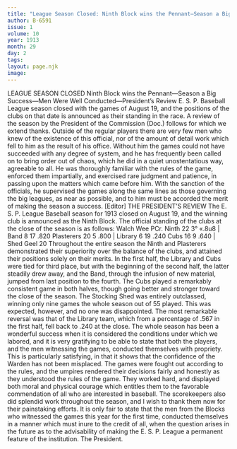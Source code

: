 ```yaml
---
title: "League Season Closed: Ninth Block wins the Pennant—Season a Big Success—Men Were Well Conducted—President’s Review "
author: B-6591
issue: 1
volume: 10
year: 1913
month: 29
day: 2
tags:
layout: page.njk
image:
---
```

LEAGUE SEASON CLOSED    Ninth Block wins the Pennant—Season a Big Success—Men Were Well Conducted—President’s Review    E. S. P. Baseball League season closed with the games of August 19, and the positions of the clubs on that date is announced as their standing in the race. A review of the season by the President of the Commission (Doc.) follows for which we extend thanks. Outside of the regular players there are very few men who knew of the existence of this official, nor of the amount of detail work which fell to him as the result of his office. Without him the games could not have succeeded with any degree of system, and he has frequently been called on to bring order out of chaos, which he did in a quiet unostentatious way, agreeable to all. He was thoroughly familiar with the rules of the game, enforced them impartially, and exercised rare judgment and patience, in passing upon the matters which came before him. With the sanction of the officials, he supervised the games along the same lines as those governing the big leagues, as near as possible, and to him must be accorded the merit of making the season a success. [Editor]       THE PRESIDENT’S REVIEW    The E. S. P. League Baseball season for 1913 closed on August 19, and the winning club is announced as the Ninth Block. The official standing of the clubs at the close of the season is as follows:    Walch Wee PCr. Ninth 22 3° «.8u8 | Band 8 17 .820 Plasterers 20 5 .800 | Library 6 19 .240 Cubs 16 9 .640 | Shed Geel 20    Throughout the entire season the Ninth and Plasterers demonstrated their superiority over the balance of the clubs, and attained their positions solely on their merits. In the first half, the Library and Cubs were tied for third place, but with the beginning of the second half, the latter steadily drew away, and the Band, through the infusion of new material, jumped from last position to the fourth. The Cubs played a remarkably consistent game in both halves, though going better and stronger toward the close of the season. The Stocking Shed was entirely outclassed, winning only nine games the whole season out of 55 played. This was expected, however, and no one was disappointed. The most remarkable reversal was that of the Library team, which from a percentage of .567 in the first half, fell back to .240 at the close. The whole season has been a wonderful success when it is considered the conditions under which we labored, and it is very gratifying to be able to state that both the players, and the men witnessing the games, conducted themselves with propriety. This is particularly satisfying, in that it shows that the confidence of the Warden has not been misplaced. The games were fought out according to the rules, and the umpires rendered their decisions fairly and honestly as they understood the rules of the game. They worked hard, and displayed both moral and physical courage which entitles them to the favorable commendation of all who are interested in baseball. The scorekeepers also did splendid work throughout the season, and I wish to thank them now for their painstaking efforts. It is only fair to state that the men from the Blocks who witnessed the games this year for the first time, conducted themselves in a manner which must inure to the credit of all, when the question arises in the future as to the advisability of making the E. S. P. League a permanent feature of the institution. The President. 

